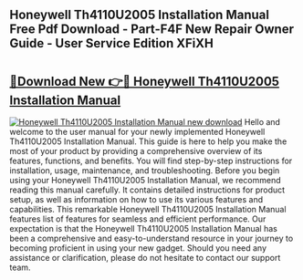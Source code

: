 ## Honeywell Th4110U2005 Installation Manual Free Pdf Download - Part-F4F New Repair Owner Guide - User Service Edition XFiXH

# <h2><a href="http://bc44011.oget.top/?id=Honeywell+Th4110U2005+Installation+Manual">🔗Download New 👉🔴 Honeywell Th4110U2005 Installation Manual</a></h2>

[![Honeywell Th4110U2005 Installation Manual new download](https://i.imgur.com/5g1atiW.png)](http://bc44011.oget.top/?id=Honeywell+Th4110U2005+Installation+Manual)
Hello and welcome to the user manual for your newly implemented Honeywell Th4110U2005 Installation Manual. This guide is here to help you make the most of your product by providing a comprehensive overview of its features, functions, and benefits. You will find step-by-step instructions for installation, usage, maintenance, and troubleshooting. Before you begin using your Honeywell Th4110U2005 Installation Manual, we recommend reading this manual carefully. It contains detailed instructions for product setup, as well as information on how to use its various features and capabilities. This remarkable Honeywell Th4110U2005 Installation Manual features list of features for seamless and efficient performance. Our expectation is that the Honeywell Th4110U2005 Installation Manual has been a comprehensive and easy-to-understand resource in your journey to becoming proficient in using your new gadget. Should you need any assistance or clarification, please do not hesitate to contact our support team.
